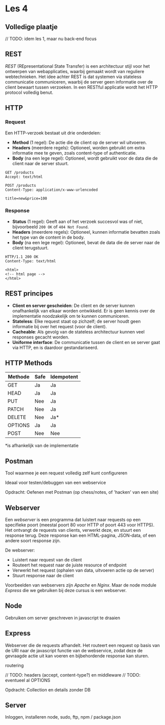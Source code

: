 # Les 4

## Volledige plaatje

// TODO: idem les 1, maar nu back-end focus

## REST

*REST* (REpresentational State Transfer) is een architectuur stijl voor het ontwerpen van webapplicaties, waarbij
gemaakt wordt van reguliere webtechnieken.
Het idee achter REST is dat systemen via stateless communicatie communiceren, waarbij de server geen informatie over de
client bewaart tussen verzoeken. In een RESTful applicatie wordt het HTTP protocol volledig benut.

## HTTP

### Request

Een HTTP-verzoek bestaat uit drie onderdelen:

- **Method** (1 regel): De actie die de client op de server wil uitvoeren.
- **Headers** (meerdere regels): Optioneel, worden gebruikt om extra informatie mee te geven, zoals content-type of
  authenticatie.
- **Body** (na een lege regel): Optioneel, wordt gebruikt voor de data die de client naar de server stuurt.

```
GET /products
Accept: text/html
```

```
POST /products
Content-Type: application/x-www-urlencoded

title=new&price=100
```

### Response

- **Status** (1 regel): Geeft aan of het verzoek succesvol was of niet, bijvoorbeeld `200 OK` of `404 Not Found`.
- **Headers** (meerdere regels): Optioneel, kunnen informatie bevatten zoals het type van de content in de body.
- **Body** (na een lege regel): Optioneel, bevat de data die de server naar de client terugstuurt.

```
HTTP/1.1 200 OK
Content-Type: text/html

<html>
<!-- html page -->
</html>
```

## REST principes

- **Client en server gescheiden**: De client en de server kunnen onafhankelijk van elkaar worden ontwikkeld. Er is
  geen kennis over de implementatie noodzakelijk om te kunnen communiceren.
- **Stateless**: Elke request staat op zichzelf; de server houdt geen informatie bij over het request (voor de
  client).
- **Cacheable**: Als gevolg van de stateless architectuur kunnen veel responses gecacht worden.
- **Uniforme interface**: De communicatie tussen de client en se server gaat via HTTP, en is daardoor gestandariseerd.

## HTTP Methods

| Methode | Safe | Idempotent |
|---------|------|------------|
| GET     | Ja   | Ja         |
| HEAD    | Ja   | Ja         |
| PUT     | Nee  | Ja         |
| PATCH   | Nee  | Ja         |
| DELETE  | Nee  | Ja*        |
| OPTIONS | Ja   | Ja         |
| POST    | Nee  | Nee        |

*is afhankelijk van de implementatie

## Postman

Tool waarmee je een request volledig zelf kunt configureren

Ideaal voor testen/debuggen van een webservice

Opdracht: Oefenen met Postman (op chess/notes, of 'hacken' van een site)

## Webserver

Een *webserver* is een programma dat luistert naar requests op een specifieke poort (meestal poort 80 voor HTTP of poort
443 voor HTTPS). Het ontvangt de requests van clients, verwerkt deze, en stuurt een response
terug. Deze response kan een HTML-pagina, JSON-data, of een andere soort response zijn.

De webserver:

* Luistert naar request van de client
* Routeert het request naar de juiste resource of endpoint
* Verwerkt het request (ophalen van data, uitvoeren actie op de server)
* Stuurt response naar de client

Voorbeelden van webservers zijn *Apache* en *Nginx*. Maar de node module *Express* die we gebruiken bij deze cursus is
een webserver.

## Node

Gebruiken om server geschreven in javascript te draaien

## Express

Webserver die de requests afhandelt. Het routeert een request op basis van de URI naar de javascript functie van de
webservice, zodat deze de gevraagde actie uit kan voeren en bijbehordende response kan sturen.

routering

// TODO: headers (accept, content-type?) en middleware
// TODO: eventueel al OPTIONS

Opdracht: Collection en details zonder DB

## Server

Inloggen, installeren node, sudo, ftp, npm / package.json